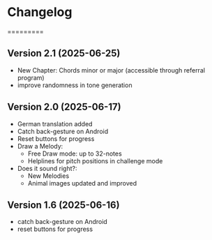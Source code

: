 # Changelog
=========


## Version 2.1 (2025-06-25)
- New Chapter: Chords minor or major (accessible through referral program)
- improve randomness in tone generation

## Version 2.0 (2025-06-17)
- German translation added
- Catch back-gesture on Android
- Reset buttons for progress
- Draw a Melody:
  - Free Draw mode: up to 32-notes
  - Helplines for pitch positions in challenge mode
- Does it sound right?:
  - New Melodies
  - Animal images updated and improved


## Version 1.6 (2025-06-16)
- catch back-gesture on Android
- reset buttons for progress

